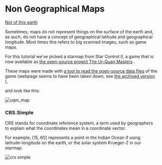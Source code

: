 Non Geographical Maps
===============

[Not of this earth](https://leafletjs.com/examples/crs-simple/crs-simple.html)

Sometimes, maps do not represent things on the surface of the earth and, as such, do not have a concept of geographical latitude and geographical longitude. 
Most times this refers to big scanned images, such as game maps.

For this tutorial we’ve picked a starmap from Star Control II, a game that is now available as 
[the open-source project The Ur-Quan Masters](https://en.wikipedia.org/wiki/Star_Control_II#The_Ur-Quan_Masters) . 

These maps were made with 
[a tool to read the open-source data files](http://www.highprogrammer.com/alan/games/video/uqm/index.html)
 of the game (webpage seems to have been taken down, 
see 
[the archived version](https://web.archive.org/web/20171112052528/https://www.highprogrammer.com/alan/games/video/uqm/index.html)
), 

and look like this:

![uqm_map](https://leafletjs.com/examples/crs-simple/uqm_map_400px.png)

### CRS.Simple

CRS stands for coordinate reference system, a term used by geographers to explain what the coordinates mean in a coordinate vector. 

For example, [15, 60] represents a point in the Indian Ocean if using latitude-longitude on the earth, or the solar system Krueger-Z in our starmap.

![crs simple]()

